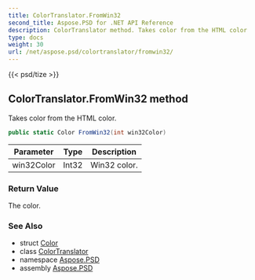 ```yaml
---
title: ColorTranslator.FromWin32
second_title: Aspose.PSD for .NET API Reference
description: ColorTranslator method. Takes color from the HTML color
type: docs
weight: 30
url: /net/aspose.psd/colortranslator/fromwin32/
---
```

{{< psd/tize >}}
## ColorTranslator.FromWin32 method

Takes color from the HTML color.

```csharp
public static Color FromWin32(int win32Color)
```

| Parameter | Type | Description |
| --- | --- | --- |
| win32Color | Int32 | Win32 color. |

### Return Value

The color.

### See Also

* struct [Color](../../color/)
* class [ColorTranslator](../)
* namespace [Aspose.PSD](../../../aspose.psd/)
* assembly [Aspose.PSD](../../../)


